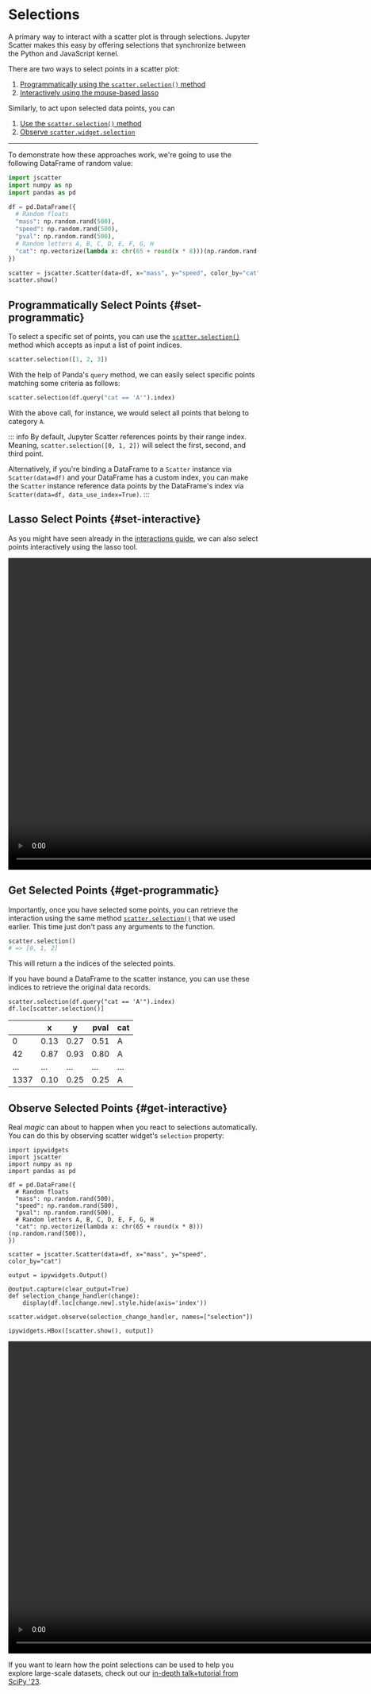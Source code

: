 # Selections

A primary way to interact with a scatter plot is through selections.
Jupyter Scatter makes this easy by offering selections that synchronize
between the Python and JavaScript kernel.

There are two ways to select points in a scatter plot:

1. [Programmatically using the `scatter.selection()` method](#set-programmatic)
2. [Interactively using the mouse-based lasso](#set-interactive)

Similarly, to act upon selected data points, you can

1. [Use the `scatter.selection()` method](#get-programmatic)
2. [Observe `scatter.widget.selection`](#get-interactive)

---

To demonstrate how these approaches work, we're going to use the following
DataFrame of random value:

```python
import jscatter
import numpy as np
import pandas as pd

df = pd.DataFrame({
  # Random floats
  "mass": np.random.rand(500),
  "speed": np.random.rand(500),
  "pval": np.random.rand(500),
  # Random letters A, B, C, D, E, F, G, H
  "cat": np.vectorize(lambda x: chr(65 + round(x * 8)))(np.random.rand(500)),
})

scatter = jscatter.Scatter(data=df, x="mass", y="speed", color_by="cat")
scatter.show()
```

## Programmatically Select Points {#set-programmatic}

To select a specific set of points, you can use the [`scatter.selection()`](./api#scatter.selection) method
which accepts as input a list of point indices.

```py
scatter.selection([1, 2, 3])
```

With the help of Panda's `query` method, we can easily select specific points
matching some criteria as follows:

```py
scatter.selection(df.query("cat == 'A'").index)
```

With the above call, for instance, we would select all points that belong to
category `A`.

::: info
By default, Jupyter Scatter references points by their range index. Meaning,
`scatter.selection([0, 1, 2])` will select the first, second, and third point.

Alternatively, if you're binding a DataFrame to a `Scatter` instance via
`Scatter(data=df)` and your DataFrame has a custom index, you can make the
`Scatter` instance reference data points by the DataFrame's index via
`Scatter(data=df, data_use_index=True)`.
:::

## Lasso Select Points {#set-interactive}

As you might have seen already in the [interactions guide](./interactions), we
can also select points interactively using the lasso tool.

<video autoplay loop muted playsinline width="1256" data-name="interactions-lasso">
  <source
    src="https://storage.googleapis.com/jupyter-scatter/dev/videos/interactions-lasso-dark.mp4"
    type="video/mp4"
  />
</video>

## Get Selected Points {#get-programmatic}

Importantly, once you have selected some points, you can retrieve the
interaction using the same method [`scatter.selection()`](./api#scatter.selection)
that we used earlier. This time just don't pass any arguments to the function.

```py
scatter.selection()
# => [0, 1, 2]
```

This will return a the indices of the selected points.

If you have bound a DataFrame to the scatter instance, you can use these indices
to retrieve the original data records.

```py{2}
scatter.selection(df.query("cat == 'A'").index)
df.loc[scatter.selection()]
```

|      | x    | y    | pval | cat |
|------|------|------|------|-----|
| 0    | 0.13 | 0.27 | 0.51 | A   |
| 42   | 0.87 | 0.93 | 0.80 | A   |
| …    | …    | …    | …    | …   |
| 1337 | 0.10 | 0.25 | 0.25 | A   |

## Observe Selected Points {#get-interactive}

Real _magic_ can about to happen when you react to selections automatically. You
can do this by observing scatter widget's `selection` property:

```py{1,17-23}
import ipywidgets
import jscatter
import numpy as np
import pandas as pd

df = pd.DataFrame({
  # Random floats
  "mass": np.random.rand(500),
  "speed": np.random.rand(500),
  "pval": np.random.rand(500),
  # Random letters A, B, C, D, E, F, G, H
  "cat": np.vectorize(lambda x: chr(65 + round(x * 8)))(np.random.rand(500)),
})

scatter = jscatter.Scatter(data=df, x="mass", y="speed", color_by="cat")

output = ipywidgets.Output()

@output.capture(clear_output=True)
def selection_change_handler(change):
    display(df.loc[change.new].style.hide(axis='index'))
            
scatter.widget.observe(selection_change_handler, names=["selection"])

ipywidgets.HBox([scatter.show(), output])
````

<video autoplay loop muted playsinline width="1258" data-name="selections-observe">
  <source
    src="https://storage.googleapis.com/jupyter-scatter/dev/videos/selections-observe-dark.mp4"
    type="video/mp4"
  />
</video>

If you want to learn how the point selections can be used to help you explore
large-scale datasets, check out our [in-depth talk+tutorial from SciPy '23](https://github.com/flekschas/jupyter-scatter-tutorial).

<script setup>
  import { videoColorModeSrcSwitcher } from './utils';
  videoColorModeSrcSwitcher();
</script>
